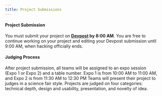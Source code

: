 ```yaml
---
title: Project Submissions
---
```


#### Project Submission
You must submit your project on **[Devpost](https://hackgt2018.devpost.com/) by 8:00 AM**. You are free to continue working on your project and editing your Devpost submission until 9:00 AM, when hacking officially ends. 

#### Judging Process
After project submission, all teams will be assigned to an expo session (Expo 1 or Expo 2) and a table number. Expo 1 is from 10:00 AM to 11:00 AM, and Expo 2 is from 11:30 AM to 12:30 PM Teams will present their project to judges in a science fair style. Projects are judged on four categories: technical depth, design and usability, presentation, and novelty of idea.  